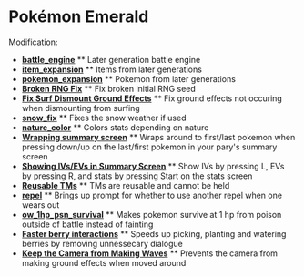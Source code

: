 # Pokémon Emerald

Modification:
* [**battle_engine**](https://github.com/rh-hideout/pokeemerald-expansion/tree/battle_engine)
** Later generation battle engine
* [**item_expansion**](https://github.com/rh-hideout/pokeemerald-expansion/tree/item_expansion)
** Items from later generations
* [**pokemon_expansion**](https://github.com/rh-hideout/pokeemerald-expansion/tree/pokemon_expansion)
** Pokemon from later generations
* [**Broken RNG Fix**](https://www.pokecommunity.com/showpost.php?p=10211666&postcount=155)
** Fix broken initial RNG seed
* [**Fix Surf Dismount Ground Effects**](https://www.pokecommunity.com/showpost.php?p=10184839&postcount=123)
** Fix ground effects not occuring when dismounting from surfing
* [**snow_fix**](https://github.com/ghoulslash/pokeemerald/tree/snow_fix)
** Fixes the snow weather if used
* [**nature_color**](https://github.com/DizzyEggg/pokeemerald/tree/nature_color)
** Colors stats depending on nature
* [**Wrapping summary screen**](https://www.pokecommunity.com/showpost.php?p=10060875&postcount=27)
** Wraps around to first/last pokemon when pressing down/up on the last/first pokemon in your pary's summary screen
* [**Showing IVs/EVs in Summary Screen**](https://www.pokecommunity.com/showpost.php?p=10161688&postcount=77)
** Show IVs by pressing L, EVs by pressing R, and stats by pressing Start on the stats screen
* [**Reusable TMs**](https://www.pokecommunity.com/showpost.php?p=9980343&postcount=7)
** TMs are reusable and cannot be held
* [**repel**](https://github.com/DizzyEggg/pokeemerald/tree/repel)
** Brings up prompt for whether to use another repel when one wears out
* [**ow_1hp_psn_survival**](https://github.com/LOuroboros/pokeemerald/tree/ow_1hp_psn_survival)
** Makes pokemon survive at 1 hp from poison outside of battle instead of fainting
* [**Faster berry interactions**](https://www.pokecommunity.com/showpost.php?p=10164065&postcount=82)
** Speeds up picking, planting and watering berries by removing unnessecary dialogue
* [**Keep the Camera from Making Waves**](https://github.com/pret/pokeemerald/wiki/Keep-the-Camera-from-Making-Waves)
** Prevents the camera from making ground effects when moved around
